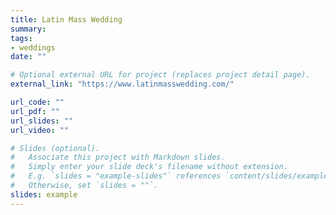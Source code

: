 ```yaml
---
title: Latin Mass Wedding
summary: 
tags:
- weddings
date: ""

# Optional external URL for project (replaces project detail page).
external_link: "https://www.latinmasswedding.com/"

url_code: ""
url_pdf: ""
url_slides: ""
url_video: ""

# Slides (optional).
#   Associate this project with Markdown slides.
#   Simply enter your slide deck's filename without extension.
#   E.g. `slides = "example-slides"` references `content/slides/example-slides.md`.
#   Otherwise, set `slides = ""`.
slides: example
---
```


